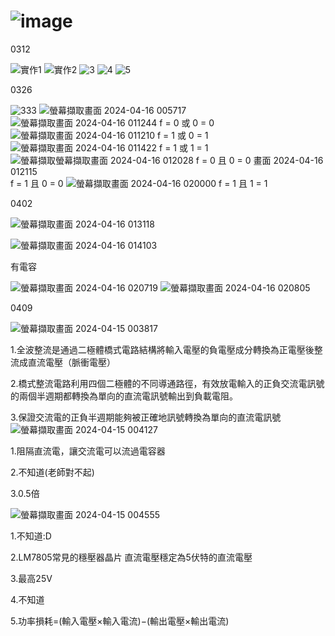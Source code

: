 # ![image](https://github.com/S1115161017/EC20204/assets/162283644/44882191-26f1-45a7-8f84-6eb89dbeb77a)
0312

![實作1](https://github.com/S1115161017/EC20204/assets/162283644/5fc3ad16-5fc2-448c-b65b-8bd1476b80db)
![實作2](https://github.com/S1115161017/EC20204/assets/162283644/87b6457e-0651-4d52-94fd-afe5de46b6e9)
![3](https://github.com/S1115161017/EC20204/assets/162283644/bd3f2bcf-db0b-4924-a218-db8b6f0e4cd9)
![4](https://github.com/S1115161017/EC20204/assets/162283644/685f9ab2-398d-4420-9462-ba170a986720)
![5](https://github.com/S1115161017/EC20204/assets/162283644/fa9a26e8-0493-4e9b-a181-4d7341af3e7b)

0326

![333](https://github.com/S1115161017/EC20204/assets/162283644/114e42cc-8281-473a-9464-4a8e137a8663)
![螢幕擷取畫面 2024-04-16 005717](https://github.com/S1115161017/EC20204/assets/162283644/c7a1f067-0dc5-4531-b4fc-bef7f3b356fc)
![螢幕擷取畫面 2024-04-16 011244](https://github.com/S1115161017/EC20204/assets/162283644/740ac067-1c3c-40f7-9812-a1293c156d8f)
f = 0 或 0 = 0
![螢幕擷取畫面 2024-04-16 011210](https://github.com/S1115161017/EC20204/assets/162283644/cbac532b-9f92-4b9b-be6d-4948a6e3b62b)
f = 1 或 0 = 1
![螢幕擷取畫面 2024-04-16 011422](https://github.com/S1115161017/EC20204/assets/162283644/48da50af-0805-4e7b-803d-3ca18eb3735b)
f = 1 或 1 = 1
![螢幕擷取![螢幕擷取畫面 2024-04-16 012028](https://github.com/S1115161017/EC20204/assets/162283644/f8e39930-5330-4e15-a442-b1a06fec2f5f)
f = 0 且 0 = 0
畫面 2024-04-16 012115](https://github.com/S1115161017/EC20204/assets/162283644/e8301ad1-f8b3-41b0-bf94-8472d3711f54)
f = 1 且 0 = 0
![螢幕擷取畫面 2024-04-16 020000](https://github.com/S1115161017/EC20204/assets/162283644/0de1df08-a6e7-41d5-9666-b25f708d1208)
f = 1 且 1 = 1

0402

![螢幕擷取畫面 2024-04-16 013118](https://github.com/S1115161017/EC20204/assets/162283644/4a1a4508-9279-4927-acaa-7f192215d3f9)

![螢幕擷取畫面 2024-04-16 014103](https://github.com/S1115161017/EC20204/assets/162283644/347059bc-e868-4d02-9f0c-608d5abe00bc)

有電容

![螢幕擷取畫面 2024-04-16 020719](https://github.com/S1115161017/EC20204/assets/162283644/157f0c51-300d-4c4f-8007-954ca189098d)
![螢幕擷取畫面 2024-04-16 020805](https://github.com/S1115161017/EC20204/assets/162283644/c2cbacdf-3211-4640-8e87-707c61df3056)

0409

![螢幕擷取畫面 2024-04-15 003817](https://github.com/S1115161017/EC20204/assets/162283644/4579158a-1ff4-4e19-8d28-79f78309b9a1)

1.全波整流是通過二極體橋式電路結構將輸入電壓的負電壓成分轉換為正電壓後整流成直流電壓（脈衝電壓）

2.橋式整流電路利用四個二極體的不同導通路徑，有效放電輸入的正負交流電訊號的兩個半週期都轉換為單向的直流電訊號輸出到負載電阻。

3.保證交流電的正負半週期能夠被正確地訊號轉換為單向的直流電訊號
![螢幕擷取畫面 2024-04-15 004127](https://github.com/S1115161017/EC20204/assets/162283644/6c67732a-311e-47b1-a7fb-6e9c5be0e18d)

1.阻隔直流電，讓交流電可以流過電容器

2.不知道(老師對不起)

3.0.5倍

![螢幕擷取畫面 2024-04-15 004555](https://github.com/S1115161017/EC20204/assets/162283644/44f2b7a4-1763-488d-bc3b-1513145a7d90)

1.不知道:D

2.LM7805常見的穩壓器晶片 直流電壓穩定為5伏特的直流電壓

3.最高25V

4.不知道

5.功率損耗=(輸入電壓×輸入電流)−(輸出電壓×輸出電流)
